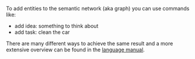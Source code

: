 
To add entities to the semantic network (aka graph) you can use commands like:

- add idea: something to think about 
- add task: clean the car

There are many different ways to achieve the same result and a more extensive overview can be found in the [language manual](http://www.qwiery.com/overview/language-manual/).
 